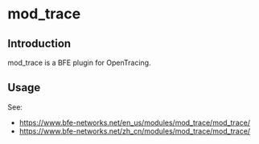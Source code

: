 # mod_trace

## Introduction

mod_trace is a BFE plugin for OpenTracing.

## Usage

See:

* https://www.bfe-networks.net/en_us/modules/mod_trace/mod_trace/
* https://www.bfe-networks.net/zh_cn/modules/mod_trace/mod_trace/
